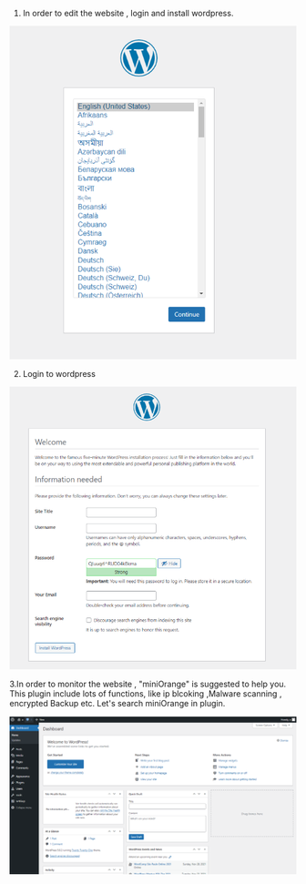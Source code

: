 1. In order to edit the website , login and install wordpress.
  
![Step Logo](./assets/Step2_11.png) 

2. Login to wordpress 

![A Logo](./assets/Step2_12.png)

3.In order to monitor the website , "miniOrange" is suggested to help you.
  This plugin include lots of functions, like ip blcoking ,Malware scanning , encrypted Backup etc.
  Let's search miniOrange in plugin.
  
![B Logo](./assets/Step2_13.png)
  
